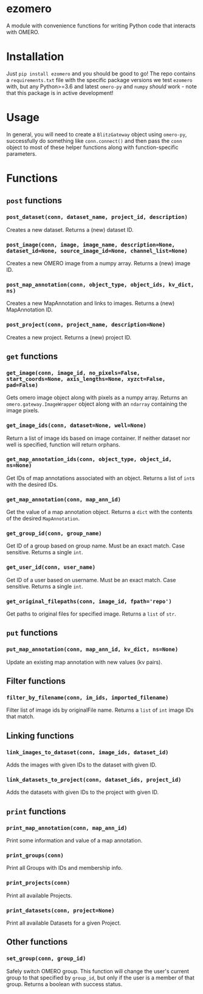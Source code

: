# ezomero
A module with convenience functions for writing Python code that interacts with OMERO.


# Installation

Just `pip install ezomero` and you should be good to go! The repo contains a `requirements.txt` file with the specific package versions we test `ezomero` with, but any Python>=3.6 and latest `omero-py` and `numpy` _should_ work -  note that this package is in active development!

# Usage

In general, you will need to create a `BlitzGateway` object using `omero-py`, successfully do something like `conn.connect()` and then pass the `conn` object to most of these helper functions along with function-specific parameters.


# Functions

## `post` functions

### `post_dataset(conn, dataset_name, project_id, description)`

Creates a new dataset. Returns a (new) dataset ID.

### `post_image(conn, image, image_name, description=None, dataset_id=None, source_image_id=None, channel_list=None)`

Creates a new OMERO image from a numpy array. Returns a (new) image ID.

### `post_map_annotation(conn, object_type, object_ids, kv_dict, ns)`

Creates a new MapAnnotation and links to images. Returns a (new) MapAnnotation ID.

### `post_project(conn, project_name, description=None)`

Creates a new project. Returns a (new) project ID.

## `get` functions

### `get_image(conn, image_id, no_pixels=False, start_coords=None, axis_lengths=None, xyzct=False, pad=False)`

Gets omero image object along with pixels as a numpy array. Returns an `omero.gateway.ImageWrapper` object along with an `ndarray` containing the image pixels.

### `get_image_ids(conn, dataset=None, well=None)`

Return a list of image ids based on image container. If neither dataset nor well is specified, function will return orphans.

### `get_map_annotation_ids(conn, object_type, object_id, ns=None)`

Get IDs of map annotations associated with an object. Returns a list of `int`s with the desired IDs.

### `get_map_annotation(conn, map_ann_id)`

Get the value of a map annotation object. Returns a `dict` with the contents of the desired `MapAnnotation`.

### `get_group_id(conn, group_name)`

Get ID of a group based on group name. Must be an exact match. Case sensitive. Returns a single `int`.

### `get_user_id(conn, user_name)`

Get ID of a user based on username. Must be an exact match. Case sensitive. Returns a single `int`.

### `get_original_filepaths(conn, image_id, fpath='repo')`

Get paths to original files for specified image. Returns a `list` of `str`.

## `put` functions

### `put_map_annotation(conn, map_ann_id, kv_dict, ns=None)`

Update an existing map annotation with new values (kv pairs). 

## Filter functions

### `filter_by_filename(conn, im_ids, imported_filename)`

Filter list of image ids by originalFile name. Returns a `list` of `int` image IDs that match.

## Linking functions

### `link_images_to_dataset(conn, image_ids, dataset_id)`

Adds the images with given IDs to the dataset with given ID. 

### `link_datasets_to_project(conn, dataset_ids, project_id)`

Adds the datasets with given IDs to the project with given ID. 

## `print` functions

### `print_map_annotation(conn, map_ann_id)`

Print some information and value of a map annotation.

### `print_groups(conn)`

Print all Groups with IDs and membership info.

### `print_projects(conn)`

Print all available Projects.

### `print_datasets(conn, project=None)`

Print all available Datasets for a given Project.

## Other functions

### `set_group(conn, group_id)`

Safely switch OMERO group. This function will change the user's current group to that specified by `group_id`, but only if the user is a member of that group. Returns a boolean with success status.
